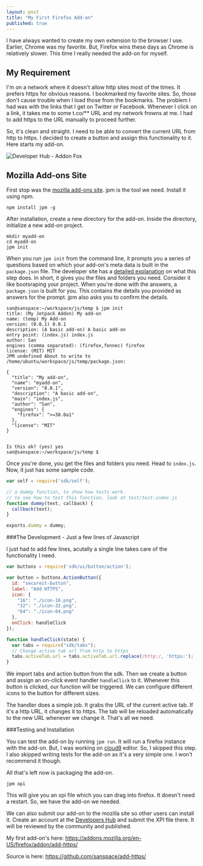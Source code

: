 ```yaml
---
layout: post
title: "My First Firefox Add-on"
published: true
---
```


I have always wanted to create my own extension to the browser I use. Earlier, Chrome was my favorite. But, Firefox wins these days as Chrome is relatively slower. This time I really needed the add-on for myself.

My Requirement
--------------

I'm on a network where it doesn't allow http sites most of the times. It prefers https for obvious reasons. I bookmarked my favorite sites. So, those don't cause trouble when I load those from the bookmarks. The problem I had was with the links that I get on Twitter or Facebook. Whenever I click on a link, it takes me to some t.co/** URL and my network frowns at me. I had to add https to the URL manually to proceed further.

So, it's clean and straight. I need to be able to convert the current URL from http to https. I decided to create a button and assign this functionality to it. Here starts my add-on.

![Developer Hub - Addon Fox](https://addons.cdn.mozilla.net/static/img/developers/hub-addon-fox.png)

Mozilla Add-ons Site
--------------------

First stop was the [mozilla add-ons site](https://developer.mozilla.org/en-US/Add-ons/SDK/Tools/jpm#Installation "Getting Started with Firefox add-ons"). jpm is the tool we need. Install it using npm.

```
npm install jpm -g
```

After installation, create a new directory for the add-on. Inside the directory, initialize a new add-on project.

```
mkdir myadd-on
cd myadd-on
jpm init
```

When you run `jpm init` from the command line, it prompts you a series of questions based on which your add-on's meta data is built in the `package.json` file. The developer site has a [detailed explanation](https://developer.mozilla.org/en-US/Add-ons/SDK/Tools/jpm#jpm_init) on what this step does. In short, it gives you the files and folders you need. Consider it like bootsraping your project. When you're done with the answers, a `package.json` is built for you. This contains the details you provided as answers for the prompt. jpm also asks you to confirm the details.

```
san@sanspace:~/workspace/js/temp $ jpm init
title: (My Jetpack Addon) My add-on
name: (temp) My Add-on
version: (0.0.1) 0.0.1
description: (A basic add-on) A basic add-on
entry point: (index.js) index.js
author: San
engines (comma separated): (firefox,fennec) firefox
license: (MIT) MIT
JPM undefined About to write to /home/ubuntu/workspace/js/temp/package.json:

{
  "title": "My add-on",
  "name": "myadd-on",
  "version": "0.0.1",
  "description": "A basic add-on",
  "main": "index.js",
  "author": "San",
  "engines": {
    "firefox": ">=38.0a1"
  },
  "license": "MIT"
}


Is this ok? (yes) yes
san@sanspace:~/workspace/js/temp $ 
```

Once you're done, you get the files and folders you need. Head to `index.js`. Now, it just has some sample code.

```javascript
var self = require('sdk/self');

// a dummy function, to show how tests work.
// to see how to test this function, look at test/test-index.js
function dummy(text, callback) {
  callback(text);
}

exports.dummy = dummy;
```

###The Development - Just a few lines of Javascript

I just had to add few lines, acutally a single line takes care of the functionality I need.

```javascript
var buttons = require('sdk/ui/button/action');

var button = buttons.ActionButton({
  id: "secureit-button",
  label: "Add HTTPS",
  icon: {
    "16": "./icon-16.png",
    "32": "./icon-32.png",
    "64": "./icon-64.png"
  },
  onClick: handleClick
});

function handleClick(state) {
  var tabs = require("sdk/tabs");
  // Change active tab url from http to https
  tabs.activeTab.url = tabs.activeTab.url.replace(/http:/, 'https:');
}
```

We import tabs and action button from the sdk. Then we create a button and assign an on-click event handler `handleClick` to it. Whenever this button is clicked, our function will be triggered. We can configure different icons to the button for different sizes.

The handler does a simple job. It grabs the URL of the current active tab. If it's a http URL, it changes it to https. The tab will be reloaded automatically to the new URL whenever we change it. That's all we need.

###Testing and Installation

You can test the add-on by running `jpm run`. It will run a firefox instance with the add-on. But, I was working on [cloud9](https://c9.io/ "Cloud9 IDE") editor. So, I skipped this step. I also skipped writing tests for the add-on as it's a very simple one. I won't recommend it though.

All that's left now is packaging the add-on.

```
jpm xpi
```

This will give you an xpi file which you can drag into firefox. It doesn't need a restart. So, we have the add-on we needed.

We can also submit our add-on to the mozilla site so other users can install it. Create an account at the [Developers Hub](https://addons.mozilla.org/en-US/developers/) and submit the XPI file there. It will be reviewed by the community and published.

My first add-on's here: <https://addons.mozilla.org/en-US/firefox/addon/add-https/>

Source is here: <https://github.com/sanspace/add-https/>
